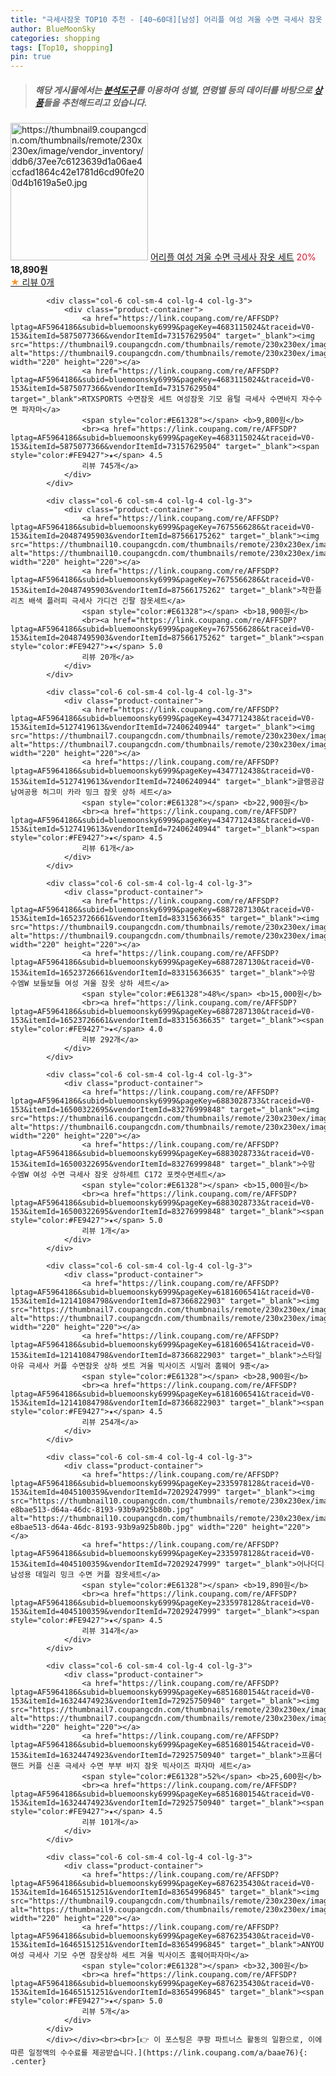 ```yaml
---
title: "극세사잠옷 TOP10 추천 - [40~60대][남성] 어리플 여성 겨울 수면 극세사 잠옷 세트"
author: BlueMoonSky
categories: shopping
tags: [Top10, shopping]
pin: true
---
```


> ##### 해당 게시물에서는 [**분석도구**](https://itemscout.io/)를 이용하여 **성별**, **연령별** 등의 데이터를 바탕으로 [**상품**](https://link.coupang.com/a/baae76)들을 추천해드리고 있습니다.
<div class="container"><div class="row">
            <div class="col-6 col-sm-4 col-lg-4 col-lg-3">
                <div class="product-container">
                    <a href="https://link.coupang.com/re/AFFSDP?lptag=AF5964186&subid=bluemoonsky6999&pageKey=7634563634&traceid=V0-153&itemId=20270243781&vendorItemId=87357380415" target="_blank"><img src="https://thumbnail9.coupangcdn.com/thumbnails/remote/230x230ex/image/vendor_inventory/ddb6/37ee7c6123639d1a06ae4ccfad1864c42e1781d6cd90fe200d4b1619a5e0.jpg" alt="https://thumbnail9.coupangcdn.com/thumbnails/remote/230x230ex/image/vendor_inventory/ddb6/37ee7c6123639d1a06ae4ccfad1864c42e1781d6cd90fe200d4b1619a5e0.jpg" width="220" height="220"></a>
                    <a href="https://link.coupang.com/re/AFFSDP?lptag=AF5964186&subid=bluemoonsky6999&pageKey=7634563634&traceid=V0-153&itemId=20270243781&vendorItemId=87357380415" target="_blank">어리플 여성 겨울 수면 극세사 잠옷 세트</a>
                    <span style="color:#E61328">20%</span> <b>18,890원</b>
                    <br><a href="https://link.coupang.com/re/AFFSDP?lptag=AF5964186&subid=bluemoonsky6999&pageKey=7634563634&traceid=V0-153&itemId=20270243781&vendorItemId=87357380415" target="_blank"><span style="color:#FE9427">★</span> 
                    리뷰 0개</a>
                </div>
            </div>
            
            <div class="col-6 col-sm-4 col-lg-4 col-lg-3">
                <div class="product-container">
                    <a href="https://link.coupang.com/re/AFFSDP?lptag=AF5964186&subid=bluemoonsky6999&pageKey=4683115024&traceid=V0-153&itemId=5875077366&vendorItemId=73157629504" target="_blank"><img src="https://thumbnail9.coupangcdn.com/thumbnails/remote/230x230ex/image/vendor_inventory/1f00/16b64359545ba4a2817708cc8a16418283a8ef839fb5d3db30d5ac2d9eb8.jpg" alt="https://thumbnail9.coupangcdn.com/thumbnails/remote/230x230ex/image/vendor_inventory/1f00/16b64359545ba4a2817708cc8a16418283a8ef839fb5d3db30d5ac2d9eb8.jpg" width="220" height="220"></a>
                    <a href="https://link.coupang.com/re/AFFSDP?lptag=AF5964186&subid=bluemoonsky6999&pageKey=4683115024&traceid=V0-153&itemId=5875077366&vendorItemId=73157629504" target="_blank">RTXSPORTS 수면잠옷 세트 여성잠옷 기모 융털 극세사 수면바지 자수수면 파자마</a>
                    <span style="color:#E61328"></span> <b>9,800원</b>
                    <br><a href="https://link.coupang.com/re/AFFSDP?lptag=AF5964186&subid=bluemoonsky6999&pageKey=4683115024&traceid=V0-153&itemId=5875077366&vendorItemId=73157629504" target="_blank"><span style="color:#FE9427">★</span> 4.5
                    리뷰 745개</a>
                </div>
            </div>
            
            <div class="col-6 col-sm-4 col-lg-4 col-lg-3">
                <div class="product-container">
                    <a href="https://link.coupang.com/re/AFFSDP?lptag=AF5964186&subid=bluemoonsky6999&pageKey=7675566286&traceid=V0-153&itemId=20487495903&vendorItemId=87566175262" target="_blank"><img src="https://thumbnail10.coupangcdn.com/thumbnails/remote/230x230ex/image/vendor_inventory/c484/b692ab4794d2b09702aa7e02b9a5c6698cfd51ef01c37f2328afb9e04a7d.png" alt="https://thumbnail10.coupangcdn.com/thumbnails/remote/230x230ex/image/vendor_inventory/c484/b692ab4794d2b09702aa7e02b9a5c6698cfd51ef01c37f2328afb9e04a7d.png" width="220" height="220"></a>
                    <a href="https://link.coupang.com/re/AFFSDP?lptag=AF5964186&subid=bluemoonsky6999&pageKey=7675566286&traceid=V0-153&itemId=20487495903&vendorItemId=87566175262" target="_blank">착한플리츠 배색 플러피 극세사 가디건 긴팔 잠옷세트</a>
                    <span style="color:#E61328"></span> <b>18,900원</b>
                    <br><a href="https://link.coupang.com/re/AFFSDP?lptag=AF5964186&subid=bluemoonsky6999&pageKey=7675566286&traceid=V0-153&itemId=20487495903&vendorItemId=87566175262" target="_blank"><span style="color:#FE9427">★</span> 5.0
                    리뷰 20개</a>
                </div>
            </div>
            
            <div class="col-6 col-sm-4 col-lg-4 col-lg-3">
                <div class="product-container">
                    <a href="https://link.coupang.com/re/AFFSDP?lptag=AF5964186&subid=bluemoonsky6999&pageKey=4347712438&traceid=V0-153&itemId=5127419613&vendorItemId=72406240944" target="_blank"><img src="https://thumbnail7.coupangcdn.com/thumbnails/remote/230x230ex/image/vendor_inventory/2fed/d020da5387f5fd5b85d4d5cf8a9e7d5ea4bad45c5ccc93f0a11a4e47dda9.jpg" alt="https://thumbnail7.coupangcdn.com/thumbnails/remote/230x230ex/image/vendor_inventory/2fed/d020da5387f5fd5b85d4d5cf8a9e7d5ea4bad45c5ccc93f0a11a4e47dda9.jpg" width="220" height="220"></a>
                    <a href="https://link.coupang.com/re/AFFSDP?lptag=AF5964186&subid=bluemoonsky6999&pageKey=4347712438&traceid=V0-153&itemId=5127419613&vendorItemId=72406240944" target="_blank">글램공감 남여공용 허그미 카라 밍크 잠옷 상하 세트</a>
                    <span style="color:#E61328"></span> <b>22,900원</b>
                    <br><a href="https://link.coupang.com/re/AFFSDP?lptag=AF5964186&subid=bluemoonsky6999&pageKey=4347712438&traceid=V0-153&itemId=5127419613&vendorItemId=72406240944" target="_blank"><span style="color:#FE9427">★</span> 4.5
                    리뷰 61개</a>
                </div>
            </div>
            
            <div class="col-6 col-sm-4 col-lg-4 col-lg-3">
                <div class="product-container">
                    <a href="https://link.coupang.com/re/AFFSDP?lptag=AF5964186&subid=bluemoonsky6999&pageKey=6887287130&traceid=V0-153&itemId=16523726661&vendorItemId=83315636635" target="_blank"><img src="https://thumbnail9.coupangcdn.com/thumbnails/remote/230x230ex/image/vendor_inventory/2d41/18cbe8bb0cc9bd2dad96e257af69de9abd919ef82bddbdbbdbb5459a95f0.jpg" alt="https://thumbnail9.coupangcdn.com/thumbnails/remote/230x230ex/image/vendor_inventory/2d41/18cbe8bb0cc9bd2dad96e257af69de9abd919ef82bddbdbbdbb5459a95f0.jpg" width="220" height="220"></a>
                    <a href="https://link.coupang.com/re/AFFSDP?lptag=AF5964186&subid=bluemoonsky6999&pageKey=6887287130&traceid=V0-153&itemId=16523726661&vendorItemId=83315636635" target="_blank">수맘 수엠W 보들보들 여성 겨울 잠옷 상하 세트</a>
                    <span style="color:#E61328">48%</span> <b>15,000원</b>
                    <br><a href="https://link.coupang.com/re/AFFSDP?lptag=AF5964186&subid=bluemoonsky6999&pageKey=6887287130&traceid=V0-153&itemId=16523726661&vendorItemId=83315636635" target="_blank"><span style="color:#FE9427">★</span> 4.0
                    리뷰 292개</a>
                </div>
            </div>
            
            <div class="col-6 col-sm-4 col-lg-4 col-lg-3">
                <div class="product-container">
                    <a href="https://link.coupang.com/re/AFFSDP?lptag=AF5964186&subid=bluemoonsky6999&pageKey=6883028733&traceid=V0-153&itemId=16500322695&vendorItemId=83276999848" target="_blank"><img src="https://thumbnail6.coupangcdn.com/thumbnails/remote/230x230ex/image/vendor_inventory/e8f7/b3b736aad14f024e6f38f91b74ef3b71f97a179fc4d82e440e7b80315783.jpg" alt="https://thumbnail6.coupangcdn.com/thumbnails/remote/230x230ex/image/vendor_inventory/e8f7/b3b736aad14f024e6f38f91b74ef3b71f97a179fc4d82e440e7b80315783.jpg" width="220" height="220"></a>
                    <a href="https://link.coupang.com/re/AFFSDP?lptag=AF5964186&subid=bluemoonsky6999&pageKey=6883028733&traceid=V0-153&itemId=16500322695&vendorItemId=83276999848" target="_blank">수맘 수엠W 여성 수면 극세사 잠옷 상하세트 C172 포켓수면세트</a>
                    <span style="color:#E61328"></span> <b>15,000원</b>
                    <br><a href="https://link.coupang.com/re/AFFSDP?lptag=AF5964186&subid=bluemoonsky6999&pageKey=6883028733&traceid=V0-153&itemId=16500322695&vendorItemId=83276999848" target="_blank"><span style="color:#FE9427">★</span> 5.0
                    리뷰 1개</a>
                </div>
            </div>
            
            <div class="col-6 col-sm-4 col-lg-4 col-lg-3">
                <div class="product-container">
                    <a href="https://link.coupang.com/re/AFFSDP?lptag=AF5964186&subid=bluemoonsky6999&pageKey=6181606541&traceid=V0-153&itemId=12141084798&vendorItemId=87366822903" target="_blank"><img src="https://thumbnail7.coupangcdn.com/thumbnails/remote/230x230ex/image/vendor_inventory/d5f4/9a5bd0540acc9e56dc231e2792b987ee30df740f8ed9dde2e93727b76dbf.jpg" alt="https://thumbnail7.coupangcdn.com/thumbnails/remote/230x230ex/image/vendor_inventory/d5f4/9a5bd0540acc9e56dc231e2792b987ee30df740f8ed9dde2e93727b76dbf.jpg" width="220" height="220"></a>
                    <a href="https://link.coupang.com/re/AFFSDP?lptag=AF5964186&subid=bluemoonsky6999&pageKey=6181606541&traceid=V0-153&itemId=12141084798&vendorItemId=87366822903" target="_blank">스타일아유 극세사 커플 수면잠옷 상하 셋트 겨울 빅사이즈 시밀러 홈웨어 9종</a>
                    <span style="color:#E61328"></span> <b>28,900원</b>
                    <br><a href="https://link.coupang.com/re/AFFSDP?lptag=AF5964186&subid=bluemoonsky6999&pageKey=6181606541&traceid=V0-153&itemId=12141084798&vendorItemId=87366822903" target="_blank"><span style="color:#FE9427">★</span> 4.5
                    리뷰 254개</a>
                </div>
            </div>
            
            <div class="col-6 col-sm-4 col-lg-4 col-lg-3">
                <div class="product-container">
                    <a href="https://link.coupang.com/re/AFFSDP?lptag=AF5964186&subid=bluemoonsky6999&pageKey=2335978128&traceid=V0-153&itemId=4045100359&vendorItemId=72029247999" target="_blank"><img src="https://thumbnail10.coupangcdn.com/thumbnails/remote/230x230ex/image/retail/images/642781903218155-e8bae513-d64a-46dc-8193-93b9a925b80b.jpg" alt="https://thumbnail10.coupangcdn.com/thumbnails/remote/230x230ex/image/retail/images/642781903218155-e8bae513-d64a-46dc-8193-93b9a925b80b.jpg" width="220" height="220"></a>
                    <a href="https://link.coupang.com/re/AFFSDP?lptag=AF5964186&subid=bluemoonsky6999&pageKey=2335978128&traceid=V0-153&itemId=4045100359&vendorItemId=72029247999" target="_blank">어나더디 남성용 데일리 밍크 수면 커플 잠옷세트</a>
                    <span style="color:#E61328"></span> <b>19,890원</b>
                    <br><a href="https://link.coupang.com/re/AFFSDP?lptag=AF5964186&subid=bluemoonsky6999&pageKey=2335978128&traceid=V0-153&itemId=4045100359&vendorItemId=72029247999" target="_blank"><span style="color:#FE9427">★</span> 4.5
                    리뷰 314개</a>
                </div>
            </div>
            
            <div class="col-6 col-sm-4 col-lg-4 col-lg-3">
                <div class="product-container">
                    <a href="https://link.coupang.com/re/AFFSDP?lptag=AF5964186&subid=bluemoonsky6999&pageKey=6851680154&traceid=V0-153&itemId=16324474923&vendorItemId=72925750940" target="_blank"><img src="https://thumbnail7.coupangcdn.com/thumbnails/remote/230x230ex/image/vendor_inventory/ab53/b5183c6828b15f7cee9c15da7170a0b6a49f00c8755983f7a6d01560fbe7.jpg" alt="https://thumbnail7.coupangcdn.com/thumbnails/remote/230x230ex/image/vendor_inventory/ab53/b5183c6828b15f7cee9c15da7170a0b6a49f00c8755983f7a6d01560fbe7.jpg" width="220" height="220"></a>
                    <a href="https://link.coupang.com/re/AFFSDP?lptag=AF5964186&subid=bluemoonsky6999&pageKey=6851680154&traceid=V0-153&itemId=16324474923&vendorItemId=72925750940" target="_blank">프롬더핸드 커플 신혼 극세사 수면 부부 바지 잠옷 빅사이즈 파자마 세트</a>
                    <span style="color:#E61328">52%</span> <b>25,600원</b>
                    <br><a href="https://link.coupang.com/re/AFFSDP?lptag=AF5964186&subid=bluemoonsky6999&pageKey=6851680154&traceid=V0-153&itemId=16324474923&vendorItemId=72925750940" target="_blank"><span style="color:#FE9427">★</span> 4.5
                    리뷰 101개</a>
                </div>
            </div>
            
            <div class="col-6 col-sm-4 col-lg-4 col-lg-3">
                <div class="product-container">
                    <a href="https://link.coupang.com/re/AFFSDP?lptag=AF5964186&subid=bluemoonsky6999&pageKey=6876235430&traceid=V0-153&itemId=16465151251&vendorItemId=83654996845" target="_blank"><img src="https://thumbnail9.coupangcdn.com/thumbnails/remote/230x230ex/image/vendor_inventory/4dab/1d44322a693906c8386d263cd686a39c640a9791eabbb548d55d001c276f.jpg" alt="https://thumbnail9.coupangcdn.com/thumbnails/remote/230x230ex/image/vendor_inventory/4dab/1d44322a693906c8386d263cd686a39c640a9791eabbb548d55d001c276f.jpg" width="220" height="220"></a>
                    <a href="https://link.coupang.com/re/AFFSDP?lptag=AF5964186&subid=bluemoonsky6999&pageKey=6876235430&traceid=V0-153&itemId=16465151251&vendorItemId=83654996845" target="_blank">ANYOU 여성 극세사 기모 수면 잠옷상하 세트 겨울 빅사이즈 홈웨어파자마</a>
                    <span style="color:#E61328"></span> <b>32,300원</b>
                    <br><a href="https://link.coupang.com/re/AFFSDP?lptag=AF5964186&subid=bluemoonsky6999&pageKey=6876235430&traceid=V0-153&itemId=16465151251&vendorItemId=83654996845" target="_blank"><span style="color:#FE9427">★</span> 5.0
                    리뷰 5개</a>
                </div>
            </div>
            </div></div><br><br>[👉 이 포스팅은 쿠팡 파트너스 활동의 일환으로, 이에 따른 일정액의 수수료를 제공받습니다.](https://link.coupang.com/a/baae76){: .center}